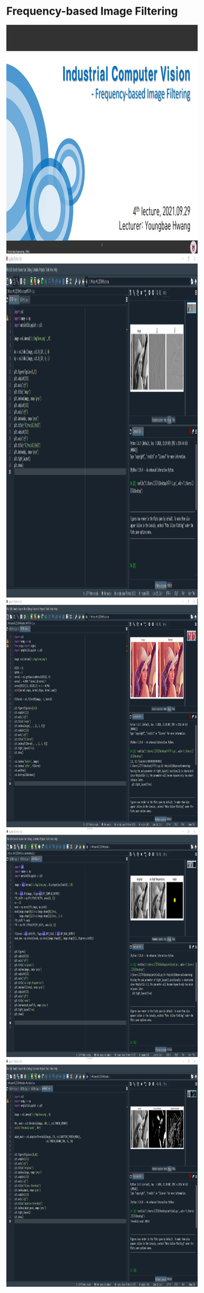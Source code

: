 # **Frequency-based Image Filtering** 

<img src="./5주차강의.jpg"  width="800" height="600">
<img src="./실습1.jpg"  width="1100" height="900">
<img src="./실습2.jpg"  width="800" height="600">
<img src="./실습3.jpg"  width="800" height="600">
<img src="./실습4.jpg"  width="800" height="600">
</p>


